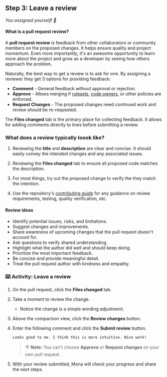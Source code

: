 ## Step 3: Leave a review

_You assigned yourself! :tada:_

#### What is a pull request review?

A **pull request review** is feedback from other collaborators or community members on the proposed changes. It helps ensure quality and project momentum. Even more importantly, it's an awesome opportunity to learn more about the project and grow as a developer by seeing how others approach the problem.

Naturally, the best way to get a review is to ask for one. By assigning a reviewer they get 3 options for providing feedback:

- **Comment** - General feedback without approval or rejection.
- **Approve** - Allows merging if [rulesets](https://docs.github.com/en/repositories/configuring-branches-and-merges-in-your-repository/managing-rulesets/about-rulesets), [code owners](https://docs.github.com/en/repositories/managing-your-repositorys-settings-and-features/customizing-your-repository/about-code-owners), or other policies are enforced.
- **Request Changes** - The proposed changes need continued work and review should be re-requested.

The **Files changed** tab is the primary place for collecting feedback. It allows for adding comments directly to lines before submitting a review.

### What does a review typically loook like?

1. Reviewing the **title** and **description** are clear and concise. It should easily convey the intended changes and any associated issues.

1. Reviewing the **Files changed** tab to ensure all proposed code matches the description.

1. For most things, try out the proposed change to verify the they match the intention.

1. Use the repository's [contributing guide](https://docs.github.com/en/communities/setting-up-your-project-for-healthy-contributions/setting-guidelines-for-repository-contributors) for any guidance on review requirements, testing, quality verification, etc.

#### Review ideas

- Identify potential issues, risks, and limitations.
- Suggest changes and improvements.
- Share awareness of upcoming changes that the pull request doesn't account for.
- Ask questions to verify shared understanding.
- Highlight what the author did well and should keep doing.
- Prioritize the most important feedback.
- Be concise _and_ provide meaningful detail.
- Treat the pull request author with kindness and empathy.

### :keyboard: Activity: Leave a review

1. On the pull request, click the **Files changed** tab.

1. Take a moment to review the change.

   - Notice the change is a simple wording adjustment.

1. Above the comparison view, click the **Review changes** button.

1. Enter the following comment and click the **Submit review** button.

   ```md
   Looks good to me. I think this is more intuitive. Nice work!
   ```

   > 🪧 **Note:** You can't choose **Approve** or **Request changes** on your own pull request.

1. With your review submitted, Mona will check your progress and share the next steps.
